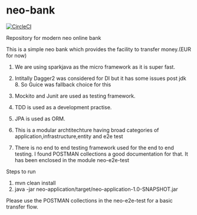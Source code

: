 # neo-bank
[![CircleCI](https://circleci.com/gh/saket88/neo-bank.svg?style=svg)](https://circleci.com/gh/saket88/neo-bank)

Repository for modern neo online bank


This is a simple neo bank which provides the facility to transfer money.(EUR for now)


1. We are using sparkjava as the micro framework as it is super fast.

2. Intitally Dagger2 was considered for DI but it has some issues post jdk 8. So Guice was fallback choice for this

3. Mockito and Junit are used as testing framework.

4. TDD is used as a development practise.

5. JPA is used as ORM.

6. This is a modular archtitechture having broad categories of application,infrastructure,entity and e2e test

7. There is no end to end testing framework used for the end to end testing. 
I found POSTMAN collections a good documentation for that. It has been enclosed in the module neo-e2e-test


Steps to run

1. mvn clean install
2. java -jar neo-application/target/neo-application-1.0-SNAPSHOT.jar 

Please use the POSTMAN collections in the neo-e2e-test for a basic transfer flow.
